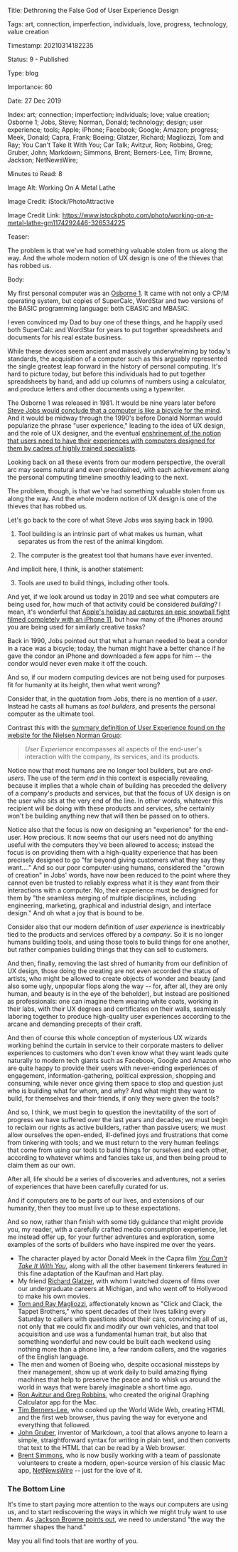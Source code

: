 Title:  Dethroning the False God of User Experience Design

Tags:   art, connection, imperfection, individuals, love, progress, technology, value creation

Timestamp: 20210314182235

Status: 9 - Published

Type:   blog

Importance: 60

Date:   27 Dec 2019

Index:  art; connection; imperfection; individuals; love; value creation; Osborne 1; Jobs, Steve; Norman, Donald; technology; design; user experience; tools; Apple; iPhone; Facebook; Google; Amazon; progress; Meek, Donald; Capra, Frank; Boeing; Glatzer, Richard; Magliozzi, Tom and Ray; You Can't Take It With You; Car Talk; Avitzur, Ron; Robbins, Greg; Gruber, John; Markdown; Simmons, Brent; Berners-Lee, Tim; Browne, Jackson; NetNewsWire; 

Minutes to Read: 8

Image Alt: Working On A Metal Lathe

Image Credit: iStock/PhotoAttractive

Image Credit Link: https://www.istockphoto.com/photo/working-on-a-metal-lathe-gm1174292446-326534225

Teaser: 

The problem is that we've had something valuable stolen from us along the way. And the whole modern notion of UX design is one of the thieves that has robbed us. 


Body: 

My first personal computer was an [Osborne 1][os1]. It came with not only a CP/M operating system, but copies of SuperCalc, WordStar and two versions of the BASIC programming language: both CBASIC and MBASIC. 

I even convinced my Dad to buy one of these things, and he happily used both SuperCalc and WordStar for years to put together spreadsheets and documents for his real estate business. 

While these devices seem ancient and massively underwhelming by today's standards, the acquisition of a computer such as this  arguably represented the single greatest leap forward in the history of personal computing. It's hard to picture today, but before this individuals had to put together spreadsheets by hand, and add up columns of numbers using a calculator, and produce letters and other documents using a typewriter. 

The Osborne 1 was released in 1981. It would be nine years later before [Steve Jobs would conclude that a computer is like a bicycle for the mind][mindbike]. And it would be midway through the 1990's before Donald Norman would popularize the phrase "user experience," leading to the idea of UX design, and the role of UX designer, and the eventual [enshrinement of the notion that users need to have their experiences with computers designed for them by cadres of highly trained specialists][uxdesign]. 

Looking back on all these events from our modern perspective, the overall arc may seems natural and even preordained, with each achievement along the personal computing timeline smoothly leading to the next. 

The problem, though, is that we've had something valuable stolen from us along the way. And the whole modern notion of UX design is one of the thieves that has robbed us. 

Let's go back to the core of what Steve Jobs was saying back in 1990. 

1) Tool building is an intrinsic part of what makes us human, what separates us from the rest of the animal kingdom. 

2) The computer is the greatest tool that humans have ever invented. 

And implicit here, I think, is another statement:

3) Tools are used to build things, including other tools. 

And yet, if we look around us today in 2019 and see what computers are being used for, how much of that activity could be considered *building*? I mean, it's wonderful that [Apple's holiday ad captures an epic snowball fight filmed completely with an iPhone 11][snowbrawl], but how many of the iPhones around you are being used for similarly creative tasks? 

Back in 1990, Jobs pointed out that what a human needed to beat a condor in a race was a bicycle; today, the human might have a better chance if he gave the condor an iPhone and downloaded a few apps for him -- the condor would never even make it off the couch. 

And so, if our modern computing devices are not being used for purposes fit for humanity at its height, then what went wrong? 

Consider that, in the quotation from Jobs, there is no mention of a *user*. Instead he casts all humans as *tool builders*, and presents the personal computer as the ultimate tool. 

Contrast this with the [summary definition of User Experience found on the website for the Nielsen Norman Group][nng]:

> *User Experience* encompasses all aspects of the end-user's interaction with the company, its services, and its products. 

Notice now that most humans are no longer tool builders, but are *end-users*. The use of the term *end* in this context is especially revealing, because it implies that a whole chain of building has preceded the delivery of a company's products and services, but that the focus of UX design is on the user who sits at the very end of the line. In other words, whatever this recipient will be doing with these products and services, s/he certainly won't be building anything new that will then be passed on to others. 

Notice also that the focus is now on designing an "experience" for the end-user. How precious. It now seems that our users need not do anything useful with the computers they've been allowed to access; instead the focus is on providing them with a high-quality experience that has been precisely designed to go "far beyond giving customers what they say they want...." And so our poor computer-using humans, considered the "crown of creation" in Jobs' words, have now been reduced to the point where they cannot even be trusted to reliably express what it is they want from their interactions with a computer. No, their experience must be designed for them by "the seamless merging of multiple disciplines, including engineering, marketing, graphical and industrial design, and interface design." And oh what a joy that is bound to be. 

Consider also that our modern definition of *user experience* is  inextricably tied to the products and services offered by a *company*. So it is no longer humans building tools, and using those tools to build things for one another, but rather companies building things that they can sell to customers. 

And then, finally, removing the last shred of humanity from our definition of UX design, those doing the creating are not even accorded the status of artists, who might be allowed to create objects of wonder and beauty (and also some ugly, unpopular flops along the way -- for, after all, they are only human, and beauty is in the eye of the beholder), but instead are positioned as professionals: one can imagine them wearing white coats, working in their labs, with their UX degrees and certificates on their walls, seamlessly laboring together to produce high-quality user experiences according to the arcane and demanding precepts of their craft. 

And then of course this whole conception of mysterious UX wizards working behind the curtain in service to their corporate masters to deliver experiences to customers who don't even know what they want leads quite naturally to modern tech giants such as Facebook, Google and Amazon who are quite happy to provide their users with never-ending experiences of engagement, information-gathering, political expression, shopping and consuming, while never once giving them space to stop and question just who is building what for whom, and why? And what might they want to build, for themselves and their friends, if only they were given the tools? 

And so, I think, we must begin to question the inevitability of the sort of progress we have suffered over the last years and decades; we must begin to reclaim our rights as active builders, rather than passive users; we must allow ourselves the open-ended, ill-defined joys and frustrations that come from tinkering with tools; and we must return to the very human feelings that come from using our tools to build things for ourselves and each other, according to whatever whims and fancies take us, and then being proud to claim them as our own. 

After all, life should be a series of discoveries and adventures, not a series of experiences that have been carefully curated for us. 

And if computers are to be parts of our lives, and extensions of our humanity, then they too must live up to these expectations. 

And so now, rather than finish with some tidy guidance that might provide you, my reader, with a carefully crafted media consumption experience, let me instead offer up, for your further adventures and exploration, some examples of the sorts of builders who have inspired me over the years.  

* The character played by actor Donald Meek in the Capra film *[You Can't Take It With You][yctiwy]*, along with all the other basement tinkerers featured in this fine adaptation of the Kaufman and Hart play.
* My friend [Richard Glatzer][glatzer], with whom I watched dozens of films over our undergraduate careers at Michigan, and who went off to Hollywood to make his own movies.
* [Tom and Ray Magliozzi][cartalk], affectionately known as "Click and Clack, the Tappet Brothers," who spent decades of their lives talking every Saturday to callers with questions about their cars, convincing all of us, not only that we could fix and modify our own vehicles, and that tool acquisition and use was a fundamental human trait, but also that something wonderful and new could be built each weekend using nothing more than a phone line, a few random callers, and the vagaries  of the English language. 
* The men and women of Boeing who, despite occasional missteps by their management, show up at work daily to build amazing flying machines that help to preserve the peace and to whisk us around the world in ways that were barely imaginable a short time ago. 
* [Ron Avitzur and Greg Robbins][gcalc], who created the original Graphing Calculator app for the Mac. 
* [Tim Berners-Lee][tbl], who cooked up the World Wide Web, creating HTML and the first web browser, thus paving the way for everyone and everything that followed. 
* [John Gruber][jg], inventor of Markdown, a tool that allows anyone to learn a simple, straightforward syntax for writing in plain text, and then converts that text to the HTML that can be read by a Web browser.  
* [Brent Simmons][inessential], who is now busily working with a team of passionate volunteers to create a modern, open-source version of his classic Mac app, [NetNewsWire][] -- just for the love of it. 

### The Bottom Line

It's time to start paying more attention to the ways our computers are using us, and to start rediscovering the ways in which we might truly want to use them. As [Jackson Browne points out][browne], we need to understand "the way the hammer shapes the hand." 

May you all find tools that are worthy of you. 

[boeing]: https://en.wikipedia.org/wiki/Boeing

[browne]: https://music.apple.com/us/album/casino-nation/356152819?i=356152826

[cartalk]: https://www.cartalk.com/content/tom-and-rays-bios-photos-0

[gcalc]: https://www.pacifict.com/Story/

[glatzer]: https://www.imdb.com/name/nm0322144/

[inessential]: https://inessential.com

[jg]: https://daringfireball.net

[mindbike]: https://www.brainpickings.org/2011/12/21/steve-jobs-bicycle-for-the-mind-1990/

[netnewswire]: https://ranchero.com/netnewswire/

[nng]: https://www.nngroup.com/articles/definition-user-experience/

[os1]: https://en.wikipedia.org/wiki/Osborne_1

[snowbrawl]: https://nofilmschool.com/iPhone-11-David-Leitch-Commercial

[tbl]: https://webfoundation.org/about/sir-tim-berners-lee/

[uxdesign]: https://www.nngroup.com/articles/definition-user-experience/

[yctiwy]: https://takinguproom.wordpress.com/2018/01/03/stage-to-screen-you-cant-take-it-with-you/

